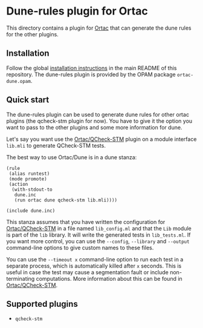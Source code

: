# Dune-rules plugin for Ortac

This directory contains a plugin for [Ortac] that can generate the dune rules
for the other plugins.

[Ortac]: ../../README.md

## Installation

Follow the global [installation instructions] in the main README of this
repository. The dune-rules plugin is provided by the OPAM package
`ortac-dune.opam`.

[installation instructions]: ../../README.md#installation

## Quick start

The dune-rules plugin can be used to generate dune rules for other ortac
plugins (the qcheck-stm plugin for now). You have to give it the option you
want to pass to the other plugins and some more information for dune.

Let's say you want use the [Ortac/QCheck-STM] plugin on a module interface
`lib.mli` to generate QCheck-STM tests.

The best way to use Ortac/Dune is in a dune stanza:

```dune
(rule
 (alias runtest)
 (mode promote)
 (action
  (with-stdout-to
   dune.inc
   (run ortac dune qcheck-stm lib.mli))))

(include dune.inc)
```

This stanza assumes that you have written the configuration for
[Ortac/QCheck-STM] in a file named `lib_config.ml` and that the `Lib` module is
part of the `lib` library. It will write the generated tests in `lib_tests.ml`.
If you want more control, you can use the `--config`, `--library` and
`--output` command-line options to give custom names to these files.

You can use the `--timeout x` command-line option to run each test in a separate
process, which is automatically killed after `x` seconds. This is useful in case
the test may cause a segmentation fault or include non-terminating computations.
More information about this can be found in [Ortac/QCheck-STM].

[Ortac/QCheck-STM]: ../qcheck-stm/README.md

## Supported plugins

- `qcheck-stm`
